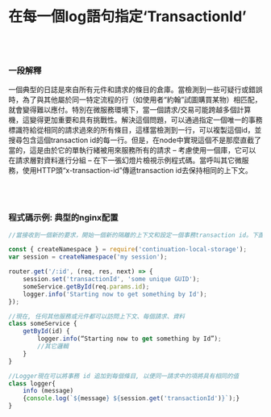 # 在每一個log語句指定‘TransactionId’

<br/><br/>


### 一段解釋

一個典型的日誌是來自所有元件和請求的條目的倉庫。當檢測到一些可疑行或錯誤時，為了與其他屬於同一特定流程的行（如使用者“約翰”試圖購買某物）相匹配，就會變得難以應付。特別在微服務環境下，當一個請求/交易可能跨越多個計算機，這變得更加重要和具有挑戰性。解決這個問題，可以通過指定一個唯一的事務標識符給從相同的請求過來的所有條目，這樣當檢測到一行，可以複製這個id，並搜尋包含這個transaction id的每一行。但是，在node中實現這個不是那麼直截了當的，這是由於它的單執行緒被用來服務所有的請求 – 考慮使用一個庫，它可以在請求層對資料進行分組 – 在下一張幻燈片檢視示例程式碼。當呼叫其它微服務，使用HTTP頭“x-transaction-id”傳遞transaction id去保持相同的上下文。

<br/><br/>


### 程式碼示例: 典型的nginx配置

```javascript
//當接收到一個新的要求，開始一個新的隔離的上下文和設定一個事務transaction id。下面的例子是使用NPM庫continuation-local-storage去隔離請求

const { createNamespace } = require('continuation-local-storage');
var session = createNamespace('my session');

router.get('/:id', (req, res, next) => {
    session.set('transactionId', 'some unique GUID');
    someService.getById(req.params.id);
    logger.info('Starting now to get something by Id');
});

//現在, 任何其他服務或元件都可以訪問上下文、每個請求、資料
class someService {
    getById(id) {
        logger.info(“Starting now to get something by Id”);
        //其它邏輯
    }
}

//Logger現在可以將事務 id 追加到每個條目, 以便同一請求中的項將具有相同的值
class logger{
    info (message)
    {console.log(`${message} ${session.get('transactionId')}`);}
}
```

